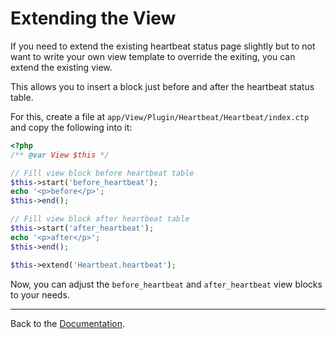 Extending the View
==================

If you need to extend the existing heartbeat status page slightly
but to not want to write your own view template to override the exiting,
you can extend the existing view.

This allows you to insert a block just before and after the
heartbeat status table.

For this, create a file at
``app/View/Plugin/Heartbeat/Heartbeat/index.ctp``
and copy the following into it:

```` php
<?php
/** @var View $this */

// Fill view block before heartbeat table
$this->start('before_heartbeat');
echo '<p>before</p>';
$this->end();

// Fill view block after heartbeat table
$this->start('after_heartbeat');
echo '<p>after</p>';
$this->end();

$this->extend('Heartbeat.heartbeat');
````

Now, you can adjust the ``before_heartbeat`` and ``after_heartbeat``
view blocks to your needs.

---

Back to the [Documentation](Home.md).
